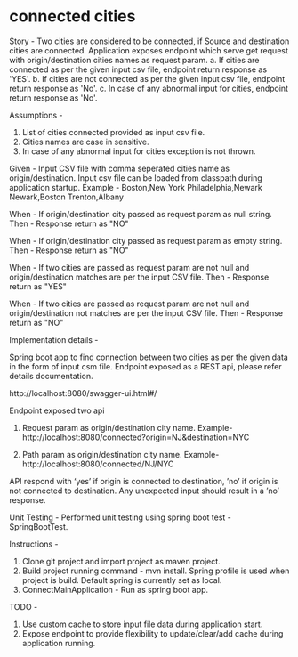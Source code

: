 # connected cities 

Story - 
Two cities are considered to be connected, if Source and destination cities are connected. 
Application exposes endpoint which serve get request with origin/destination cities names as request param.
a. If cities are connected as per the given input csv file, endpoint return response as 'YES'.
b. If cities are not connected as per the given input csv file, endpoint return response as 'No'.
c. In case of any abnormal input for cities, endpoint return response as 'No'.

Assumptions - 
1. List of cities connected provided as input csv file.
2. Cities names are case in sensitive.
3. In case of any abnormal input for cities exception is not thrown.

Given - 
Input CSV file with comma seperated cities name as origin/destination. Input csv file can be loaded from classpath during application startup.
Example - 
Boston,New York
Philadelphia,Newark
Newark,Boston
Trenton,Albany

When - 
If origin/destination city passed as request param as null string.
Then - 
Response return as "NO"

When - 
If origin/destination city passed as request param as empty string.
Then - 
Response return as "NO"

When - 
If two cities are passed as request param are not null and origin/destination matches are per the input CSV file.
Then - 
Response return as "YES"

When - 
If two cities are passed as request param are not null and origin/destination not matches are per the input CSV file.
Then - 
Response return as "NO"
 
Implementation details -  

Spring boot app to find connection between two cities as per the given data in the form of input csm file.
Endpoint exposed as a REST api, please refer details documentation.

http://localhost:8080/swagger-ui.html#/

Endpoint exposed two api 
1. Request param as origin/destination city name. 
Example-
http://localhost:8080/connected?origin=NJ&destination=NYC

2. Path param as origin/destination city name. 
Example-
http://localhost:8080/connected/NJ/NYC

API respond with ‘yes’ if origin is connected to destination, ’no’ if origin is not connected to destination.
Any unexpected input should result in a ’no’ response.

Unit Testing - 
Performed unit testing using spring boot test - SpringBootTest. 

Instructions - 
1. Clone git project and import project as maven project.
2. Build project running command - mvn install. Spring profile is used when project is build. 
Default spring is currently set as local.
3. ConnectMainApplication - Run as spring boot app.

TODO -
1. Use custom cache to store input file data during application start.
2. Expose endpoint to provide flexibility to update/clear/add cache during application running.


